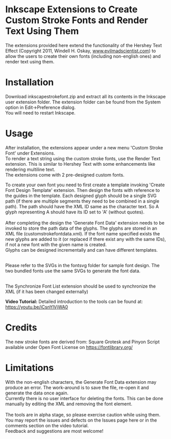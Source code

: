 # Inkscape Extensions to Create Custom Stroke Fonts and Render Text Using Them
The extensions provided here extend the functionality of the Hershey Text Effect
(Copyright 2011, Windell H. Oskay, www.evilmadscientist.com) to allow the users
to create their own fonts (including non-english ones) and render text using them. 

# Installation
Download inkscapestrokefont.zip and extract all its contents in the Inkscape user extension folder. 
The extension folder can be found from the System option in Edit->Preference dialog. <br>
You will need to restart Inkscape.

# Usage
After installation, the extensions appear under a new menu 'Custom Stroke Font' under Extensions.<br>
To render a text string using the custom stroke fonts, use the Render Text extension. This is similar to Hershey Text
with some enhancements like rendering multiline text.<br>
The extensions come with 2 pre-designed custom fonts.

To create your own font you need to first create a template invoking 'Create Font Design Template' extension.
Then design the fonts with reference to the guides in the template. Each designed glyph should be a single SVG path 
(if there are multiple segments they need to be combined in a single path). The path should have the XML ID same as the 
character text. So A glyph representing A should have its ID set to 'A' (without quotes). <br><br>
After completing the design the 'Generate Font Data' extension needs to be invoked to store the path data of the 
glyphs. The glyphs are stored in an XML file (customstrokefontdata.xml). If the font name specified exists the new glyphs are added to it (or replaced
if there exist any with the same IDs), if not a new font with the given name is created. <br>
Glyphs can be designed incrementally and can have different templates. <br><br>

Please refer to the SVGs in the fontsvg folder for sample font design. The two bundled  fonts use the same SVGs to 
generate the font data. <br><br>

The Synchronize Font List extension should be used to synchronize the XML (if it has been changed externally)<br>

<b>Video Tutorial:</b> Detailed introduction to the tools can be found at: https://youtu.be/iCsnYlVjWA0

# Credits
The new stroke fonts are derived from: Square Grotesk and Pinyon Script available under Open Font License on https://fontlibrary.org/<br>

# Limitations
With the non-english characters, the Generate Font Data extension may produce an error. The work-around is to save the file,
re-open it and generate the data once again.<br>
Currently there is no user interface for deleting the fonts. This can be done manually by editing the XML and removing the font element.<br><br>
The tools are in alpha stage, so please exercise caution while using them. <br>
You may report the issues and defects on the Issues page here or in the comments section on the video tutorial.<br>
Feedback and suggestions are most welcome!
